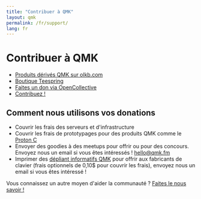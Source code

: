 ```yaml
---
title: "Contribuer à QMK"
layout: qmk
permalink: /fr/support/
lang: fr
---
```


# Contribuer à QMK

* [Produits dérivés QMK sur olkb.com](https://olkb.com/parts)
* [Boutique Teespring](https://teespring.com/stores/qmk)
* [Faites un don via OpenCollective](https://opencollective.com/qmk-firmware)
* [Contribuez !](https://github.com/qmk/qmk_firmware/issues)

## Comment nous utilisons vos donations

* Couvrir les frais des serveurs et d'infrastructure
* Couvrir les frais de prototypages pour des produits QMK comme le [Proton C](/proton-c/)
* Envoyer des goodies à des meetups pour offrir ou pour des concours. Envoyez nous un email si vous êtes intéressés ! hello@qmk.fm
* Imprimer des [dépliant informatifs QMK](https://i.imgur.com/EoXgApN.png) pour offrir aux fabricants de clavier (frais optionnels de 0,10$ pour couvrir les frais), envoyez nous un email si vous êtes intéressé !

Vous connaissez un autre moyen d'aider la communauté ? [Faites le nous savoir !](https://github.com/qmk/qmk.fm/issues)
